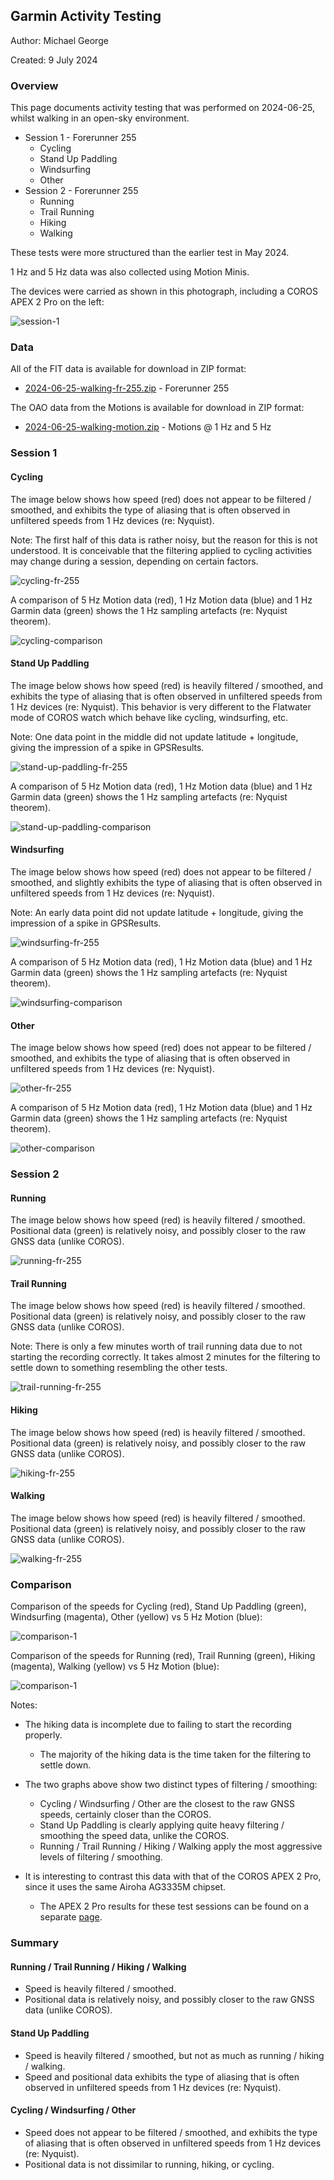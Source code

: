 ## Garmin Activity Testing

Author: Michael George

Created: 9 July 2024



### Overview

This page documents activity testing that was performed on 2024-06-25, whilst walking in an open-sky environment.

- Session 1 - Forerunner 255
  - Cycling
  - Stand Up Paddling
  - Windsurfing
  - Other
- Session 2 - Forerunner 255
  - Running
  - Trail Running
  - Hiking
  - Walking

These tests were more structured than the earlier test in May 2024.

1 Hz and 5 Hz data was also collected using Motion Minis.

The devices were carried as shown in this photograph, including a COROS APEX 2 Pro on the left:

![session-1](img/20240625_181034.jpg)



### Data

All of the FIT data is available for download in ZIP format:

- [2024-06-25-walking-fr-255.zip](2024-06-25-walking-fr-255.zip) - Forerunner 255

The OAO data from the Motions is available for download in ZIP format:

- [2024-06-25-walking-motion.zip](2024-06-25-walking-motion.zip) - Motions @ 1 Hz and 5 Hz



### Session 1

#### Cycling

The image below shows how speed (red) does not appear to be filtered / smoothed, and exhibits the type of aliasing that is often observed in unfiltered speeds from 1 Hz devices (re: Nyquist).

Note: The first half of this data is rather noisy, but the reason for this is not understood. It is conceivable that the filtering applied to cycling activities may change during a session, depending on certain factors.

![cycling-fr-255](img/1-cycling-fr-255.png)



A comparison of 5 Hz Motion data (red), 1 Hz Motion data (blue) and 1 Hz Garmin data (green) shows the 1 Hz sampling artefacts (re: Nyquist theorem).

![cycling-comparison](img/1-cycling-comparison.png)



#### Stand Up Paddling

The image below shows how speed (red) is heavily filtered / smoothed, and exhibits the type of aliasing that is often observed in unfiltered speeds from 1 Hz devices (re: Nyquist). This behavior is very different to the Flatwater mode of COROS watch which behave like cycling, windsurfing, etc.

Note: One data point in the middle did not update latitude + longitude, giving the impression of a spike in GPSResults.

![stand-up-paddling-fr-255](img/2-stand-up-paddling-fr-255.png)



A comparison of 5 Hz Motion data (red), 1 Hz Motion data (blue) and 1 Hz Garmin data (green) shows the 1 Hz sampling artefacts (re: Nyquist theorem).

![stand-up-paddling-comparison](img/2-stand-up-paddling-comparison.png)



#### Windsurfing

The image below shows how speed (red) does not appear to be filtered / smoothed, and slightly exhibits the type of aliasing that is often observed in unfiltered speeds from 1 Hz devices (re: Nyquist).

Note: An early data point did not update latitude + longitude, giving the impression of a spike in GPSResults.

![windsurfing-fr-255](img/3-windsurfing-fr-255.png)



A comparison of 5 Hz Motion data (red), 1 Hz Motion data (blue) and 1 Hz Garmin data (green) shows the 1 Hz sampling artefacts (re: Nyquist theorem).

![windsurfing-comparison](img/3-windsurfing-comparison.png)



#### Other

The image below shows how speed (red) does not appear to be filtered / smoothed, and exhibits the type of aliasing that is often observed in unfiltered speeds from 1 Hz devices (re: Nyquist).

![other-fr-255](img/4-other-fr-255.png)



A comparison of 5 Hz Motion data (red), 1 Hz Motion data (blue) and 1 Hz Garmin data (green) shows the 1 Hz sampling artefacts (re: Nyquist theorem).

![other-comparison](img/4-other-comparison.png)



### Session 2

#### Running

The image below shows how speed (red) is heavily filtered / smoothed. Positional data (green) is relatively noisy, and possibly closer to the raw GNSS data (unlike COROS).

![running-fr-255](img/5-running-fr-255.png)



#### Trail Running

The image below shows how speed (red) is heavily filtered / smoothed. Positional data (green) is relatively noisy, and possibly closer to the raw GNSS data (unlike COROS).

Note: There is only a few minutes worth of trail running data due to not starting the recording correctly. It takes almost 2 minutes for the filtering to settle down to something resembling the other tests.

![trail-running-fr-255](img/6-trail-running-fr-255.png)



#### Hiking

The image below shows how speed (red) is heavily filtered / smoothed. Positional data (green) is relatively noisy, and possibly closer to the raw GNSS data (unlike COROS).

![hiking-fr-255](img/7-hiking-fr-255.png)



#### Walking

The image below shows how speed (red) is heavily filtered / smoothed. Positional data (green) is relatively noisy, and possibly closer to the raw GNSS data (unlike COROS).

![walking-fr-255](img/8-walking-fr-255.png)



### Comparison

Comparison of the speeds for Cycling (red), Stand Up Paddling (green), Windsurfing (magenta), Other (yellow) vs 5 Hz Motion (blue):

![comparison-1](img/comparison-1.png)



Comparison of the speeds for Running (red), Trail Running (green), Hiking (magenta), Walking (yellow) vs 5 Hz Motion (blue):

![comparison-1](img/comparison-2.png)

Notes:

- The hiking data is incomplete due to failing to start the recording properly.
  - The majority of the hiking data is the time taken for the filtering to settle down.
  
- The two graphs above show two distinct types of filtering / smoothing:
  - Cycling / Windsurfing / Other are the closest to the raw GNSS speeds, certainly closer than the COROS.
  - Stand Up Paddling is clearly applying quite heavy filtering / smoothing the speed data, unlike the COROS.
  - Running / Trail Running / Hiking / Walking apply the most aggressive levels of filtering / smoothing.

- It is interesting to contrast this data with that of the COROS APEX 2 Pro, since it uses the same Airoha AG3335M chipset.
  - The APEX 2 Pro results for these test sessions can be found on a separate [page](../../../coros/activities/walking-2024-06-25/README.md).




### Summary

#### Running / Trail Running / Hiking / Walking

- Speed is heavily filtered / smoothed.
- Positional data is relatively noisy, and possibly closer to the raw GNSS data (unlike COROS).

#### Stand Up Paddling

- Speed is heavily filtered / smoothed, but not as much as running / hiking / walking.
- Speed and positional data exhibits the type of aliasing that is often observed in unfiltered speeds from 1 Hz devices (re: Nyquist).

#### Cycling / Windsurfing / Other

- Speed does not appear to be filtered / smoothed, and exhibits the type of aliasing that is often observed in unfiltered speeds from 1 Hz devices (re: Nyquist).
- Positional data is not dissimilar to running, hiking, or cycling.
